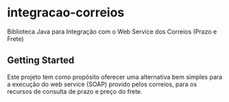 # integracao-correios
Biblioteca Java para Integração com o Web Service dos Correios (Prazo e Frete)

## Getting Started

Este projeto tem como propósito oferecer uma alternativa bem simples para a execução do web service (SOAP) provido pelos correios, para os recursos de consulta de prazo e preço do frete. 
